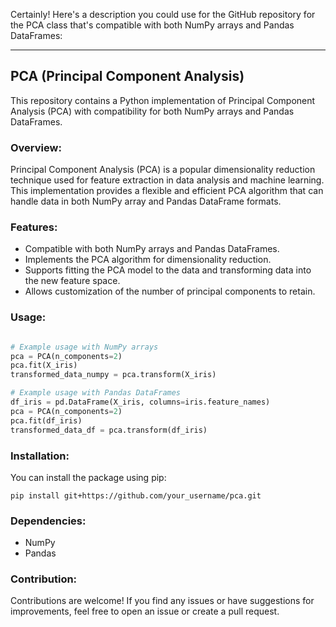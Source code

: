 Certainly! Here's a description you could use for the GitHub repository for the PCA class that's compatible with both NumPy arrays and Pandas DataFrames:

---

## PCA (Principal Component Analysis)

This repository contains a Python implementation of Principal Component Analysis (PCA) with compatibility for both NumPy arrays and Pandas DataFrames.

### Overview:
Principal Component Analysis (PCA) is a popular dimensionality reduction technique used for feature extraction in data analysis and machine learning. This implementation provides a flexible and efficient PCA algorithm that can handle data in both NumPy array and Pandas DataFrame formats.

### Features:
- Compatible with both NumPy arrays and Pandas DataFrames.
- Implements the PCA algorithm for dimensionality reduction.
- Supports fitting the PCA model to the data and transforming data into the new feature space.
- Allows customization of the number of principal components to retain.

### Usage:
```python

# Example usage with NumPy arrays
pca = PCA(n_components=2)
pca.fit(X_iris)
transformed_data_numpy = pca.transform(X_iris)

# Example usage with Pandas DataFrames
df_iris = pd.DataFrame(X_iris, columns=iris.feature_names)
pca = PCA(n_components=2)
pca.fit(df_iris)
transformed_data_df = pca.transform(df_iris)

```

### Installation:
You can install the package using pip:
```
pip install git+https://github.com/your_username/pca.git
```

### Dependencies:
- NumPy
- Pandas

### Contribution:
Contributions are welcome! If you find any issues or have suggestions for improvements, feel free to open an issue or create a pull request.

